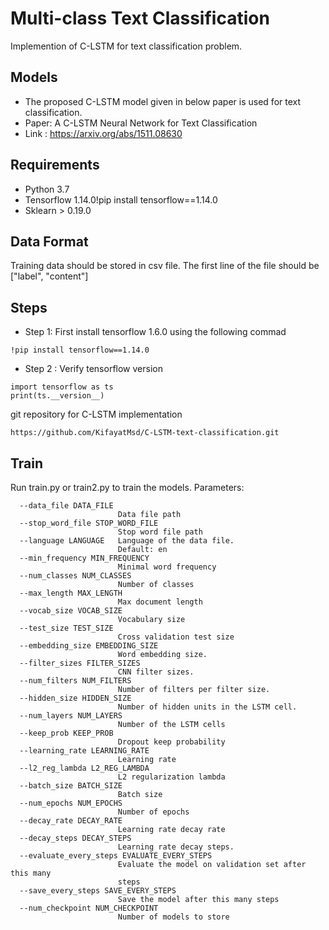 # Multi-class Text Classification
Implemention of C-LSTM for text classification problem.
## Models
* The proposed C-LSTM model given in below paper is used for text classification.
* Paper: A C-LSTM Neural Network for Text Classification
* Link : https://arxiv.org/abs/1511.08630
## Requirements  
* Python 3.7  
* Tensorflow 1.14.0!pip install tensorflow==1.14.0
* Sklearn > 0.19.0  
## Data Format
Training data should be stored in csv file. The first line of the file should be ["label", "content"] 
## Steps 
* Step 1: First install tensorflow 1.6.0 using the following commad
```
!pip install tensorflow==1.14.0
```
* Step 2 : Verify tensorflow version
```
import tensorflow as ts
print(ts.__version__)
```

git repository for C-LSTM implementation
```
https://github.com/KifayatMsd/C-LSTM-text-classification.git
```


## Train
Run train.py or train2.py to train the models.
Parameters:
```
  --data_file DATA_FILE
                        Data file path
  --stop_word_file STOP_WORD_FILE
                        Stop word file path
  --language LANGUAGE   Language of the data file. 
                        Default: en
  --min_frequency MIN_FREQUENCY
                        Minimal word frequency
  --num_classes NUM_CLASSES
                        Number of classes
  --max_length MAX_LENGTH
                        Max document length
  --vocab_size VOCAB_SIZE
                        Vocabulary size
  --test_size TEST_SIZE
                        Cross validation test size
  --embedding_size EMBEDDING_SIZE
                        Word embedding size. 
  --filter_sizes FILTER_SIZES
                        CNN filter sizes. 
  --num_filters NUM_FILTERS
                        Number of filters per filter size. 
  --hidden_size HIDDEN_SIZE
                        Number of hidden units in the LSTM cell. 
  --num_layers NUM_LAYERS
                        Number of the LSTM cells
  --keep_prob KEEP_PROB
                        Dropout keep probability
  --learning_rate LEARNING_RATE
                        Learning rate
  --l2_reg_lambda L2_REG_LAMBDA
                        L2 regularization lambda
  --batch_size BATCH_SIZE
                        Batch size
  --num_epochs NUM_EPOCHS
                        Number of epochs
  --decay_rate DECAY_RATE
                        Learning rate decay rate
  --decay_steps DECAY_STEPS
                        Learning rate decay steps.
  --evaluate_every_steps EVALUATE_EVERY_STEPS
                        Evaluate the model on validation set after this many
                        steps
  --save_every_steps SAVE_EVERY_STEPS
                        Save the model after this many steps
  --num_checkpoint NUM_CHECKPOINT
                        Number of models to store

```
